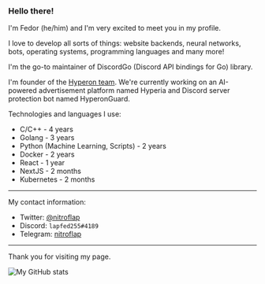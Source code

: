 ### Hello there!


I'm Fedor (he/him) and I'm very excited to meet you in my profile.

I love to develop all sorts of things: website backends, neural networks, bots, operating systems, programming languages and many more!

I'm the go-to maintainer of DiscordGo (Discord API bindings for Go) library.

I'm founder of the [Hyperon team](https://github.com/hyperon-team). We're currently working on an AI-powered advertisement platform named Hyperia and Discord server protection bot named HyperonGuard.

Technologies and languages I use:
- C/C++ - 4 years
- Golang - 3 years
- Python (Machine Learning, Scripts) - 2 years
- Docker - 2 years
- React - 1 year
- NextJS - 2 months
- Kubernetes - 2 months

---
My contact information:
- Twitter: [@nitroflap](https://twitter.com/@nitroflap)
- Discord: `lapfed255#4189`
- Telegram: [nitroflap](https://t.me/nitroflap)

---

Thank you for visiting my page.

![My GitHub stats](https://github-readme-stats.vercel.app/api?username=FedorLap2006&show_icons=true&theme=onedark)

